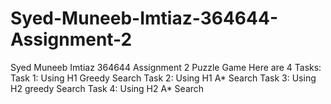 # Syed-Muneeb-Imtiaz-364644-Assignment-2
Syed Muneeb  Imtiaz 364644 Assignment 2
Puzzle Game
Here are 4 Tasks:
Task 1: Using H1 Greedy Search 
Task 2: Using H1 A* Search
Task 3: Using H2 greedy Search 
Task 4: Using H2 A* Search
